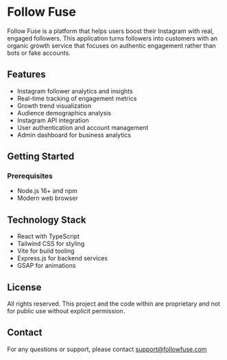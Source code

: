 # Follow Fuse

Follow Fuse is a platform that helps users boost their Instagram with real, engaged followers. This application turns followers into customers with an organic growth service that focuses on authentic engagement rather than bots or fake accounts.

## Features

- Instagram follower analytics and insights
- Real-time tracking of engagement metrics
- Growth trend visualization
- Audience demographics analysis
- Instagram API integration
- User authentication and account management
- Admin dashboard for business analytics

## Getting Started

### Prerequisites

- Node.js 16+ and npm
- Modern web browser

## Technology Stack

- React with TypeScript
- Tailwind CSS for styling
- Vite for build tooling
- Express.js for backend services
- GSAP for animations

## License

All rights reserved. This project and the code within are proprietary and not for public use without explicit permission.

## Contact

For any questions or support, please contact support@followfuse.com
